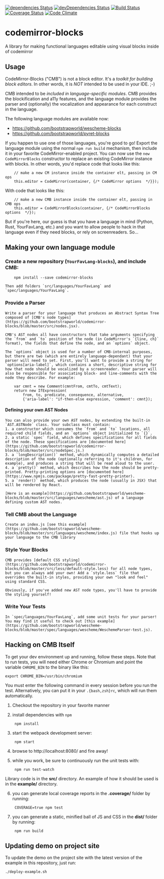 [![dependencies Status](https://david-dm.org/bootstrapworld/codemirror-blocks/status.svg)](https://david-dm.org/bootstrapworld/codemirror-blocks)
[![devDependencies Status](https://david-dm.org/bootstrapworld/codemirror-blocks/dev-status.svg)](https://david-dm.org/bootstrapworld/codemirror-blocks?type=dev)
[![Build Status](https://travis-ci.org/bootstrapworld/codemirror-blocks.svg?branch=master)](https://travis-ci.org/bootstrapworld/codemirror-blocks)
[![Coverage Status](https://coveralls.io/repos/bootstrapworld/codemirror-blocks/badge.svg?branch=master&service=github)](https://coveralls.io/github/bootstrapworld/codemirror-blocks?branch=master)
[![Code Climate](https://codeclimate.com/github/bootstrapworld/codemirror-blocks/badges/gpa.svg)](https://codeclimate.com/github/bootstrapworld/codemirror-blocks)

# codemirror-blocks
A library for making functional languages editable using visual blocks inside of codemirror

## Usage
CodeMirror-Blocks ("CMB") is not a block editor. It's a _toolkit for building block editors_. In other words, it is *NOT* intended to be used in your IDE. ;-) 

CMB intended to be _included in language-specific modules_. CMB provides the blockification and a11y features, and the language module provides the parser and (optionally) the vocalization and appearance for each construct in the language.

The following language modules are available now:
- https://github.com/bootstrapworld/wescheme-blocks
- https://github.com/bootstrapworld/pyret-blocks

If you happen to use one of those languages, you're good to go! Export the language module using the normal `npm run build` mechanism, then include it in your favorite CodeMirror-enabled project. You can now use the `new CodeMirrorBlocks` constructor to replace an existing CodeMirror instance with blocks. In other words, you'd replace code that looks like this:

        // make a new CM instance inside the container elt, passing in CM ops
        this.editor = CodeMirror(container, {/* CodeMirror options  */}});

With code that looks like this:

        // make a new CMB instance inside the container elt, passing in CMB ops
        this.editor = CodeMirrorBlocks(container, {/* CodeMirrorBlocks options  */});

But if you're here, our guess is that you have a language in mind (Python, Rust, YourFavLang, etc.) and you want to allow people to hack in that language even if they need blocks, or rely on screenreaders. So...

## Making your own language module
### Create a new repository (`YourFavLang-blocks`), and include CMB:

        npm install --save codemirror-blocks

    Then add folders `src/languages/YourFavLang` and `spec/languages/YourFavLang`.


### Provide a Parser

    Write a parser for your language that produces an Abstract Syntax Tree composed of [CMB's node types](https://github.com/bootstrapworld/codemirror-blocks/blob/master/src/nodes.jsx).

    CMB's AST nodes all have constructors that take arguments specifying the `from` and `to` position of the node (in CodeMirror's `{line, ch}` format), the fields that define the node, and an `options` object.

    The `options` object is used for a number of CMB-internal purposes, but there are two (which are entirely language-dependant) that your parser will need to set. First, you'll want to provide a string for `options[aria-label]`, which contains a short, descriptive string for how that node should be vocalized by a screenreader. Your parser will also be responsible for associating block- and line-comments with the node they describe. For example:

        var cmnt = new Comment(cmntFrom, cmtTo, cmtText);
        return new IfExpression(
            from, to, predicate, consequence, alternative,
            {'aria-label': "if-then-else expression, 'comment': cmnt});

#### Defining your own AST Nodes
    You can also provide your own AST nodes, by extending the built-in `AST.ASTNode` class. Your subclass must contain:
    1. a constructor which consumes the `from` and `to` locations, all required child fields, and an `options` object initialized to `{}`. 
    2. a static `spec` field, which defines specifications for all fields of the node. These specifications are [documented here](https://github.com/bootstrapworld/codemirror-blocks/blob/master/src/nodeSpec.js.)
    3. a `longDescription()` method, which dynamically computes a detailed description of the node (optionally referring to it's children, for example), and produces a string that will be read aloud to the user.
    4. a `pretty()` method, which describes how the node should be pretty-printed. Pretty-printing options are [documented here](https://www.npmjs.com/package/pretty-fast-pretty-printer).
    5. a `render()` method, which produces the node (usually in JSX) that will be rendered by React.

    [Here is an example](https://github.com/bootstrapworld/wescheme-blocks/blob/master/src/languages/wescheme/ast.js) of a language defining custom AST nodes.

### Tell CMB about the Language

    Create an index.js [see this example](https://github.com/bootstrapworld/wescheme-blocks/blob/master/src/languages/wescheme/index.js) file that hooks up your language to the CMB library

### Style Your Blocks

    CMB provides [default CSS styling](https://github.com/bootstrapworld/codemirror-blocks/blob/master/src/less/default-style.less) for all node types, but you can always add your own! Add a `style.less` file that overrides the built-in styles, providing your own "look and feel" using standard CSS.

    Obviously, if you've added new AST node types, you'll have to provide the styling yourself!

### Write Your Tests

    In `spec/languages/YourFavLang`, add some unit tests for your parser! You may find it useful to check out [this example](https://github.com/bootstrapworld/wescheme-blocks/blob/master/spec/languages/wescheme/WeschemeParser-test.js).

## Hacking on CMB Itself

To get your dev environment up and running, follow these steps. Note that to run tests,
you will need either Chrome or Chromium and point the variable `CHROME_BIN` to the binary
like this:

```
export CHROME_BIN=/usr/bin/chromium
```

You must enter the following command in every session before you run the test.
Alternatively, you can put it in your `.{bash,zsh}rc`, which will run them automatically.

1. Checkout the repository in your favorite manner

2. install dependencies with `npm`

        npm install

3. start the webpack development server:

        npm start

4. browse to http://localhost:8080/ and fire away!

5. while you work, be sure to continuously run the unit tests with:

        npm run test-watch

Library code is in the **src/** directory. An example of how it should be used
is in the **example/** directory.

6. you can generate local coverage reports in the **.coverage/** folder by running:

        COVERAGE=true npm test

7. you can generate a static, minified ball of JS and CSS in the **dist/** folder by running:

        npm run build

## Updating demo on project site

To update the demo on the project site with the latest version of the example in
this repository, just run:

    ./deploy-example.sh
